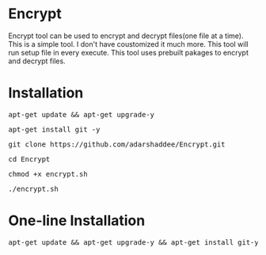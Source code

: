 # Encrypt
Encrypt tool can be used to encrypt and decrypt files(one file at a time). This is a simple tool. I don't have coustomized it much more. This tool will run setup file in every execute.
This tool uses prebuilt pakages to encrypt and decrypt files.

# Installation
<pre>
apt-get update && apt-get upgrade-y
</pre>
<pre>
apt-get install git -y
</pre>
<pre>
git clone https://github.com/adarshaddee/Encrypt.git
</pre>
<pre>
cd Encrypt
</pre>
<pre>
chmod +x encrypt.sh
</pre>
<pre>
./encrypt.sh
</pre>

# One-line Installation
<pre>
apt-get update && apt-get upgrade-y && apt-get install git-y && git clone https://github.com/adarshaddee/Encrypt.git
</pre>
